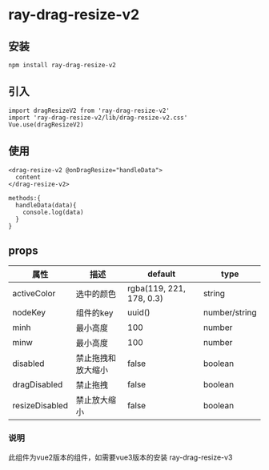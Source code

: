 # ray-drag-resize-v2

## 安装
```
npm install ray-drag-resize-v2
```
## 引入
```
import dragResizeV2 from 'ray-drag-resize-v2'
import 'ray-drag-resize-v2/lib/drag-resize-v2.css'
Vue.use(dragResizeV2)
```
## 使用
```
<drag-resize-v2 @onDragResize="handleData">
  content
</drag-resize-v2>

methods:{
  handleData(data){
    console.log(data)
  }
}
```
## props
属性|描述|default|type
--|--|--|--
activeColor| 选中的颜色 |rgba(119, 221, 178, 0.3) |string
nodeKey | 组件的key |  uuid() | number/string
minh | 最小高度 | 100 | number
minw | 最小高度 | 100 | number
disabled|禁止拖拽和放大缩小|false|boolean
dragDisabled|禁止拖拽|false|boolean
resizeDisabled|禁止放大缩小|false|boolean
### 说明
此组件为vue2版本的组件，如需要vue3版本的安装 ray-drag-resize-v3
